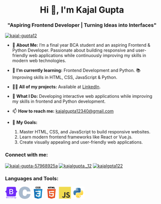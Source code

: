 <h1 align="center">Hi 👋, I'm Kajal Gupta</h1>
<h3 align="center">"Aspiring Frontend Developer | Turning Ideas into Interfaces"</h3>

<p align="left"> <a href="https://github.com/ryo-ma/github-profile-trophy"><img src="https://github-profile-trophy.vercel.app/?username=kajal-gupta12" alt="kajal-gupta12" /></a> </p>

- 👋 **About Me:** I’m a final year BCA student and an aspiring Frontend & Python Developer. Passionate about building responsive and user-friendly web applications while continuously improving my skills in modern web technologies.

- 🌱 **I’m currently learning:** Frontend Development and Python. 📚 Improving skills in HTML, CSS, JavaScript & Python.

- 👨‍💻 **All of my projects:** Available at [LinkedIn](https://www.linkedin.com/in/kajal-gupta-57968925a).

- 💼 **What I Do:** Developing interactive web applications while improving my skills in frontend and Python development.

- 📫 **How to reach me:** kajalgupta12340@gmail.com

- 🎯 **My Goals:**
  1. Master HTML, CSS, and JavaScript to build responsive websites.
  2. Learn modern frontend frameworks like React or Vue.js.
  3. Create visually appealing and user-friendly web applications.

<h3 align="left">Connect with me:</h3>
<p align="left">
<a href="https://linkedin.com/in/kajal-gupta-57968925a" target="_blank"><img align="center" src="https://raw.githubusercontent.com/rahuldkjain/github-profile-readme-generator/master/src/images/icons/Social/linked-in-alt.svg" alt="kajal-gupta-57968925a" height="30" width="40" /></a>
<a href="https://instagram.com/kajalgupta._12" target="_blank"><img align="center" src="https://raw.githubusercontent.com/rahuldkjain/github-profile-readme-generator/master/src/images/icons/Social/instagram.svg" alt="kajalgupta._12" height="30" width="40" /></a>
<a href="https://www.hackerrank.com/kajalgpta122" target="_blank"><img align="center" src="https://raw.githubusercontent.com/rahuldkjain/github-profile-readme-generator/master/src/images/icons/Social/hackerrank.svg" alt="kajalgpta122" height="30" width="40" /></a>
</p>

<h3 align="left">Languages and Tools:</h3>
<p align="left">
<a href="https://getbootstrap.com" target="_blank"><img src="https://raw.githubusercontent.com/devicons/devicon/master/icons/bootstrap/bootstrap-plain-wordmark.svg" alt="bootstrap" width="40" height="40"/></a>
<a href="https://www.cprogramming.com/" target="_blank"><img src="https://raw.githubusercontent.com/devicons/devicon/master/icons/c/c-original.svg" alt="c" width="40" height="40"/></a>
<a href="https://www.w3schools.com/css/" target="_blank"><img src="https://raw.githubusercontent.com/devicons/devicon/master/icons/css3/css3-original-wordmark.svg" alt="css3" width="40" height="40"/></a>
<a href="https://www.w3.org/html/" target="_blank"><img src="https://raw.githubusercontent.com/devicons/devicon/master/icons/html5/html5-original-wordmark.svg" alt="html5" width="40" height="40"/></a>
<a href="https://developer.mozilla.org/en-US/docs/Web/JavaScript" target="_blank"><img src="https://raw.githubusercontent.com/devicons/devicon/master/icons/javascript/javascript-original.svg" alt="javascript" width="40" height="40"/></a>
<a href="https://www.python.org" target="_blank"><img src="https://raw.githubusercontent.com/devicons/devicon/master/icons/python/python-original.svg" alt="python" width="40" height="40"/></a>
</p>
